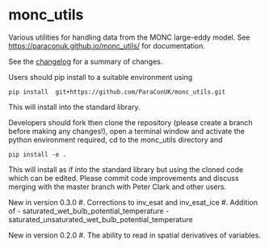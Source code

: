 # monc_utils
Various utilities for handling data from the MONC large-eddy model.
See https://paraconuk.github.io/monc_utils/ for documentation.

See the [changelog](CHANGELOG.md) for a summary of changes.

Users should pip install to a suitable environment using

    pip install  git+https://github.com/ParaConUK/monc_utils.git

This will install into the standard library.

Developers should fork then clone the repository (please create a branch before making 
any changes!), open a terminal window and activate the python environment 
required, cd to the monc_utils directory and

    pip install -e .

This will install as if into the standard library but using the cloned code 
which can be edited. Please commit code improvements and discuss merging with 
the master branch with Peter Clark and other users.

New in version 0.3.0
#. Corrections to inv_esat and inv_esat_ice
#. Addition of 
	- saturated_wet_bulb_potential_temperature
	- saturated_unsaturated_wet_bulb_potential_temperature

New in version 0.2.0
#. The ability to read in spatial derivatives of variables.